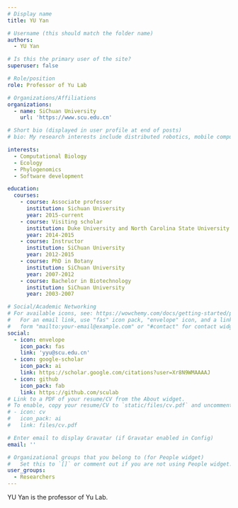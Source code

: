 ```yaml
---
# Display name
title: YU Yan

# Username (this should match the folder name)
authors:
  - YU Yan

# Is this the primary user of the site?
superuser: false

# Role/position
role: Professor of Yu Lab

# Organizations/Affiliations
organizations:
  - name: SiChuan University
    url: 'https://www.scu.edu.cn'

# Short bio (displayed in user profile at end of posts)
# bio: My research interests include distributed robotics, mobile computing and programmable matter.

interests:
  - Computational Biology
  - Ecology
  - Phylogenomics
  - Software development

education:
  courses:
    - course: Associate professor
      institution: Sichuan University
      year: 2015-current
    - course: Visiting scholar
      institution: Duke University and North Carolina State University
      year: 2014-2015
    - course: Instructor
      institution: SiChuan University
      year: 2012-2015
    - course: PhD in Botany
      institution: SiChuan University
      year: 2007-2012
    - course: Bachelor in Biotechnology
      institution: SiChuan University
      year: 2003-2007

# Social/Academic Networking
# For available icons, see: https://wowchemy.com/docs/getting-started/page-builder/#icons
#   For an email link, use "fas" icon pack, "envelope" icon, and a link in the
#   form "mailto:your-email@example.com" or "#contact" for contact widget.
social:
  - icon: envelope
    icon_pack: fas
    link: 'yyu@scu.edu.cn'
  - icon: google-scholar
    icon_pack: ai
    link: https://scholar.google.com/citations?user=Xr8N9WMAAAAJ
  - icon: github
    icon_pack: fab
    link: https://github.com/sculab
# Link to a PDF of your resume/CV from the About widget.
# To enable, copy your resume/CV to `static/files/cv.pdf` and uncomment the lines below.
# - icon: cv
#   icon_pack: ai
#   link: files/cv.pdf

# Enter email to display Gravatar (if Gravatar enabled in Config)
email: ''

# Organizational groups that you belong to (for People widget)
#   Set this to `[]` or comment out if you are not using People widget.
user_groups:
  - Researchers
---
```


YU Yan is the professor of Yu Lab.
